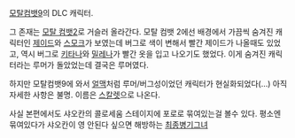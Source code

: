 [모탈컴뱃9](%EB%AA%A8%ED%83%88%EC%BB%B4%EB%B1%839.md)의 DLC 캐릭터.

그 존재는 [모탈 컴뱃2](%EB%AA%A8%ED%83%88%20%EC%BB%B4%EB%B1%832.md)로 거슬러 올라간다. 모탈
컴뱃 2에선 배경에서 가끔씩 숨겨진 캐릭터인 [제이드](%EC%A0%9C%EC%9D%B4%EB%93%9C.md)와
[스모크](%EC%8A%A4%EB%AA%A8%ED%81%AC.md)가 보였는데 버그로 색이 변해서 빨간 제이드가 나올때도 있었고, 역시
버그로 [키타나](%ED%82%A4%ED%83%80%EB%82%98.md)와
[밀레나](%EB%B0%80%EB%A0%88%EB%82%98.md)가 빨간 옷을 입고 나오기도 했었다. 이게 숨겨진 캐릭터라는 루머가
돌았었는데 결국은 루머였다.

하지만 모탈컴뱃9에 와서 [얼맥](%EC%96%BC%EB%A7%A5.md)처럼 루머/버그성이었던 캐릭터가 현실화되었다(...) 아직
자세한 사항은 불명. 이름은 [스칼렛](%EC%8A%A4%EC%B9%BC%EB%A0%9B.md)으로 나온다.

사실 본편에서도 샤오칸의 콜로세움 스테이지에 포로로 묶여있는걸 볼수 있다. 평소엔 묶여있다가 샤오칸이 영 안된다 싶으면 해방하는
[최종병기그녀](%EC%B5%9C%EC%A2%85%EB%B3%91%EA%B8%B0%EA%B7%B8%EB%85%80.md)


